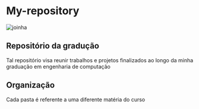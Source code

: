 # My-repository
![joinha](https://github.com/user-attachments/assets/d77060d7-006e-4b6b-8b38-bf6304b90b90)

## Repositório da gradução
Tal repositório visa reunir trabalhos e projetos finalizados ao longo da minha graduação em engenharia de computação
## Organização
Cada pasta é referente a uma diferente matéria do curso
